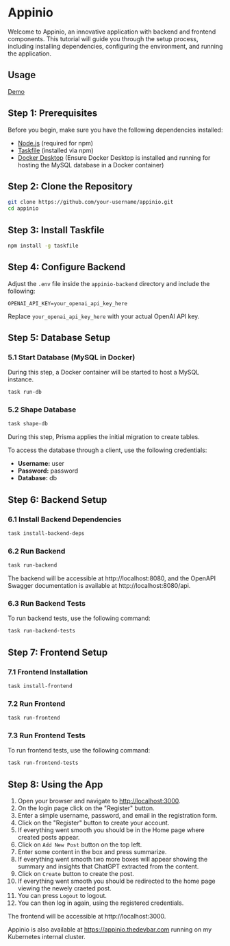 # Appinio

Welcome to Appinio, an innovative application with backend and frontend components. This tutorial will guide you through the setup process, including installing dependencies, configuring the environment, and running the application.

## Usage

[Demo](https://github.com/Rafaa17/appinio/assets/26599209/7df75d15-d35a-42de-b889-f882c5a12faa)

## Step 1: Prerequisites

Before you begin, make sure you have the following dependencies installed:

- [Node.js](https://nodejs.org/) (required for npm)
- [Taskfile](https://taskfile.dev/#/installation) (installed via npm)
- [Docker Desktop](https://www.docker.com/products/docker-desktop) (Ensure Docker Desktop is installed and running for hosting the MySQL database in a Docker container)

## Step 2: Clone the Repository

```bash
git clone https://github.com/your-username/appinio.git
cd appinio
```

## Step 3: Install Taskfile

```bash
npm install -g taskfile
```

## Step 4: Configure Backend

Adjust the `.env` file inside the `appinio-backend` directory and include the following:

```env
OPENAI_API_KEY=your_openai_api_key_here
```

Replace `your_openai_api_key_here` with your actual OpenAI API key.

## Step 5: Database Setup

### 5.1 Start Database (MySQL in Docker)

During this step, a Docker container will be started to host a MySQL instance.

```bash
task run-db
```

### 5.2 Shape Database

```bash
task shape-db
```

During this step, Prisma applies the initial migration to create tables.

To access the database through a client, use the following credentials:

- **Username:** user
- **Password:** password
- **Database:** db

## Step 6: Backend Setup

### 6.1 Install Backend Dependencies

```bash
task install-backend-deps
```

### 6.2 Run Backend

```bash
task run-backend
```

The backend will be accessible at http://localhost:8080, and the OpenAPI Swagger documentation is available at http://localhost:8080/api.

### 6.3 Run Backend Tests

To run backend tests, use the following command:

```bash
task run-backend-tests
```

## Step 7: Frontend Setup

### 7.1 Frontend Installation

```bash
task install-frontend
```

### 7.2 Run Frontend

```bash
task run-frontend
```

### 7.3 Run Frontend Tests

To run frontend tests, use the following command:

```bash
task run-frontend-tests
```

## Step 8: Using the App

1. Open your browser and navigate to [http://localhost:3000](http://localhost:3000).
2. On the login page click on the "Register" button.
3. Enter a simple username, password, and email in the registration form.
4. Click on the "Register" button to create your account.
5. If everything went smooth you should be in the Home page where created posts appear.
6. Click on `Add New Post` button on the top left.
7. Enter some content in the box and press summarize.
8. If everything went smooth two more boxes will appear showing the summary and insights that ChatGPT extracted from the content.
9. Click on `Create` button to create the post.
10. If everything went smooth you should be redirected to the home page viewing the newely craeted post.
11. You can press `Logout` to logout.
12. You can then log in again, using the registered credentials.

The frontend will be accessible at http://localhost:3000.

Appinio is also available at https://appinio.thedevbar.com running on my Kubernetes internal cluster.
